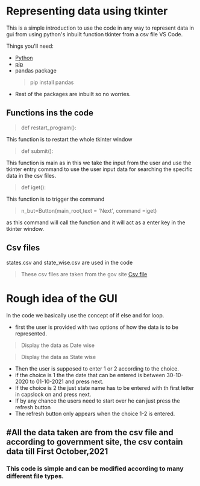 # Representing data using tkinter

This is a simple introduction to use the code in any way to represent data in gui from using python's inbuilt function tkinter from a csv file VS Code.

Things you'll need:

* [Python](https://www.python.org/downloads/)
* [pip](https://pypi.org/project/pip/)
* pandas package
  >pip install pandas
* Rest of the packages are inbuilt so no worries.

## Functions ins the code

>def restart_program():
  
  This function is to restart the whole tkinter window

>def submit():

This function is main as in this we take the input from the user and use the tkinter entry command to use the user input data for searching the specific data in the csv files.

>def iget():

This function is to trigger the command
>n_but=Button(main_root,text = 'Next', command =iget)

as this command will call the function and it will act as a enter key in the tkinter window.

## Csv files

states.csv and state_wise.csv are used in the code

>These csv files are taken from the gov site [Csv file](https://data.covid19india.org/)

# Rough idea of the GUI

In the code we basically use the concept of if else and for loop.

* first the user is provided with two options of how the data is to be represented.

>Display the data as Date wise

>Display the data as State wise

* Then the user is supposed to enter 1 or 2 according to the choice.
* if the choice is 1 the the date that can be entered is
 between 30-10-2020 to 01-10-2021 and press next.
* If the choice is 2 the just state name has to be entered with th first letter in capslock on and press next.
* If by any chance the users need to start over he can just press the refresh button 
* The refresh button only appears when the choice 1-2 is entered.

## #All the data taken are from the csv file and according to government site, the csv contain data till First October,2021
### This code is simple and can be modified according to many different file types.
